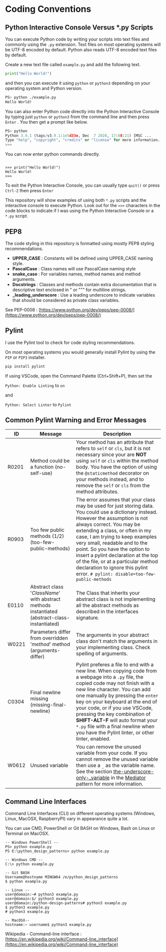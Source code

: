 # Coding Conventions

## Python Interactive Console Versus *.py Scripts

You can execute Python code by writing your scripts into text files and commonly using the `.py` extension. Text files on most operating systems will be UTF-8 encoded by default. Python also reads UTF-8 encoded text files by default. 

Create a new text file called `example.py` and add the following text.

``` python
print("Hello World!")
```

and then you can execute it using `python` or `python3` depending on your operating system and Python version.

``` bash
PS> python ./example.py
Hello World!
```

You can also enter Python code directly into the Python Interactive Console by typing just `python` or `python3` from the command line and then press `Enter` . You then get a prompt like below.

``` python
PS> python
Python 3.9.1 (tags/v3.9.1:1e5d33e, Dec  7 2020, 17:08:21) [MSC ...
Type "help", "copyright", "credits" or "license" for more information.
>>>
```

You can now enter python commands directly.

``` 

>>> print("Hello World!")
Hello World!
>>> 
```

To exit the Python Interactive Console, you can usually type `quit()` or press `Ctrl-Z` then press `Enter`

This repository will show examples of using both `*.py` scripts and the interactive console to execute Python. Look out for the `>>>` characters in the code blocks to indicate if I was using the Python Interactive Console or a `*.py` script.

## PEP8

The code styling in this repository is formatted using mostly PEP8 styling recommendations.

* **UPPER_CASE** : Constants will be defined using UPPER_CASE naming style.
* **PascalCase** : Class names will use PascalCase naming style
* **snake_case** : For variables names, method names and method arguments.
* **Docstrings** : Classes and methods contain extra documentation that is descriptive text enclosed in " or """ for multiline strings.
* **_leading_underscore** : Use a leading underscore to indicate variables that should be considered as private class variables.

See PEP-0008 : [https://www.python.org/dev/peps/pep-0008/](https://www.python.org/dev/peps/pep-0008/)

## Pylint

I use the Pylint tool to check for code styling recommendations.

On most operating systems you would generally install Pylint by using the `PIP` or `PIP3` installer.

``` powershell
pip install pylint
```

If using VSCode, open the Command Palette (Ctrl+Shift+P), then set the 

`Python: Enable Linting` to `on`

and 

`Python: Select Linter` to `Pylint`

## Common Pylint Warning and Error Messages

| ID | Message | Description |
|-|-|-|
| R0201 | Method could be a function (no-self-use)<img width="500"/> | Your method has an attribute that refers to `self` or `cls`, but it is not necessary since your are **NOT** using `self` or `cls` within the method body. You have the option of using the `@staticmethod` decorator on your methods instead, and to remove the `self` or `cls` from the method attributes. |
| R0903 | Too few public methods (1/2) (too-few-public-methods) | The error assumes that your class may be used for just storing data. You could use a dictionary instead. However the assumption is not always correct. You may be extending a class, or often in my case, I am trying to keep examples very small, readable and to the point. So you have the option to insert a pylint declaration at the top of the file, or at a particular method declaration to ignore this pylint error. `# pylint: disable=too-few-public-methods` |
| E0110 | Abstract class '*ClassName*' with abstract methods instantiated (abstract-class-instantiated) | The Class that inherits your abstract class is not implementing all the abstract methods as described in the interfaces signature.|
| W0221 | Parameters differ from overridden '*method*' method (arguments-differ) | The arguments in your abstract class don't match the arguments in your implementing class. Check spelling of arguments.|
| C0304 | Final newline missing (missing-final-newline) | Pylint preferes a file to end with a new line. When copying code from a webpage into a `.py` file, the copied code may not finish with a new line character. You can add one manually by pressing the `enter` key on your keyboard at the end of your code, or if you use VSCode, pressing the key combination of **SHIFT-ALT-F** will auto format your `*.py` file with a final newline when you have the Pylint linter, or other linter, enabled.|
| W0612 | Unused variable | You can remove the unused variable from your code. If you cannot remove the unused variable then use a `_` as the variable name. See the section [the-underscore-only-_variable](mediator#the-underscore-only-_-variable) in the [Mediator](mediator) pattern for more information.

## Command Line Interfaces

Command Line Interfaces (CLI) on different operating systems (Windows, Linux, MacOSX, RaspberryPI) vary in appearance quite a lot.

You can use CMD, PowerShell or Git BASH on Windows, Bash on Linux or Terminal on MacOSX.

``` text
-- Windows PowerShell -- 
PS> python example.py
PS E:\python_design_patterns> python example.py

-- Windows CMD -- 
C:\> python example.py

-- Git BASH
Username@hostname MINGW64 /e/python_design_patterns
$ python example.py

-- Linux -- 
user@domain:~# python3 example.py
user@domain:$/ python3 example.py
user@domain:/python-design-patterns# python3 example.py
$ python3 example.py
# python3 example.py

-- MacOSX--
hostname:~ username$ python3 example.py
```

Wikipedia - Command-line interface : [https://en.wikipedia.org/wiki/Command-line_interface](https://en.wikipedia.org/wiki/Command-line_interface)
